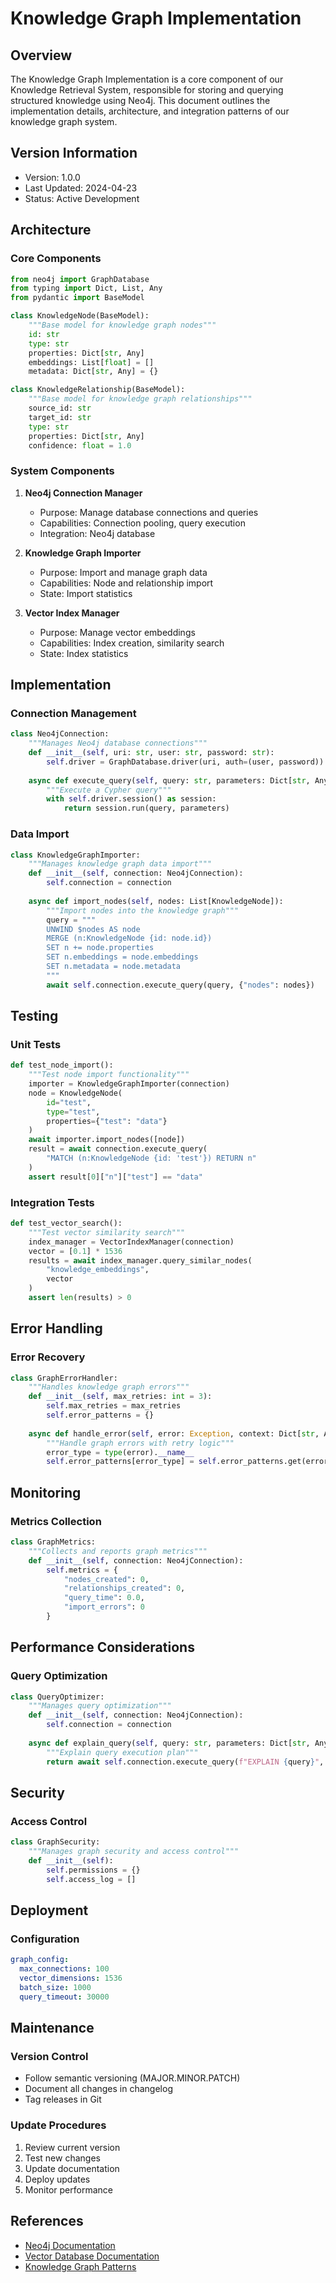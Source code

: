 # Knowledge Graph Implementation

## Overview
The Knowledge Graph Implementation is a core component of our Knowledge Retrieval System, responsible for storing and querying structured knowledge using Neo4j. This document outlines the implementation details, architecture, and integration patterns of our knowledge graph system.

## Version Information
- Version: 1.0.0
- Last Updated: 2024-04-23
- Status: Active Development

## Architecture

### Core Components
```python
from neo4j import GraphDatabase
from typing import Dict, List, Any
from pydantic import BaseModel

class KnowledgeNode(BaseModel):
    """Base model for knowledge graph nodes"""
    id: str
    type: str
    properties: Dict[str, Any]
    embeddings: List[float] = []
    metadata: Dict[str, Any] = {}

class KnowledgeRelationship(BaseModel):
    """Base model for knowledge graph relationships"""
    source_id: str
    target_id: str
    type: str
    properties: Dict[str, Any]
    confidence: float = 1.0
```

### System Components
1. **Neo4j Connection Manager**
   - Purpose: Manage database connections and queries
   - Capabilities: Connection pooling, query execution
   - Integration: Neo4j database

2. **Knowledge Graph Importer**
   - Purpose: Import and manage graph data
   - Capabilities: Node and relationship import
   - State: Import statistics

3. **Vector Index Manager**
   - Purpose: Manage vector embeddings
   - Capabilities: Index creation, similarity search
   - State: Index statistics

## Implementation

### Connection Management
```python
class Neo4jConnection:
    """Manages Neo4j database connections"""
    def __init__(self, uri: str, user: str, password: str):
        self.driver = GraphDatabase.driver(uri, auth=(user, password))
    
    async def execute_query(self, query: str, parameters: Dict[str, Any] = None):
        """Execute a Cypher query"""
        with self.driver.session() as session:
            return session.run(query, parameters)
```

### Data Import
```python
class KnowledgeGraphImporter:
    """Manages knowledge graph data import"""
    def __init__(self, connection: Neo4jConnection):
        self.connection = connection
    
    async def import_nodes(self, nodes: List[KnowledgeNode]):
        """Import nodes into the knowledge graph"""
        query = """
        UNWIND $nodes AS node
        MERGE (n:KnowledgeNode {id: node.id})
        SET n += node.properties
        SET n.embeddings = node.embeddings
        SET n.metadata = node.metadata
        """
        await self.connection.execute_query(query, {"nodes": nodes})
```

## Testing

### Unit Tests
```python
def test_node_import():
    """Test node import functionality"""
    importer = KnowledgeGraphImporter(connection)
    node = KnowledgeNode(
        id="test",
        type="test",
        properties={"test": "data"}
    )
    await importer.import_nodes([node])
    result = await connection.execute_query(
        "MATCH (n:KnowledgeNode {id: 'test'}) RETURN n"
    )
    assert result[0]["n"]["test"] == "data"
```

### Integration Tests
```python
def test_vector_search():
    """Test vector similarity search"""
    index_manager = VectorIndexManager(connection)
    vector = [0.1] * 1536
    results = await index_manager.query_similar_nodes(
        "knowledge_embeddings",
        vector
    )
    assert len(results) > 0
```

## Error Handling

### Error Recovery
```python
class GraphErrorHandler:
    """Handles knowledge graph errors"""
    def __init__(self, max_retries: int = 3):
        self.max_retries = max_retries
        self.error_patterns = {}
    
    async def handle_error(self, error: Exception, context: Dict[str, Any]) -> Any:
        """Handle graph errors with retry logic"""
        error_type = type(error).__name__
        self.error_patterns[error_type] = self.error_patterns.get(error_type, 0) + 1
```

## Monitoring

### Metrics Collection
```python
class GraphMetrics:
    """Collects and reports graph metrics"""
    def __init__(self, connection: Neo4jConnection):
        self.metrics = {
            "nodes_created": 0,
            "relationships_created": 0,
            "query_time": 0.0,
            "import_errors": 0
        }
```

## Performance Considerations

### Query Optimization
```python
class QueryOptimizer:
    """Manages query optimization"""
    def __init__(self, connection: Neo4jConnection):
        self.connection = connection
    
    async def explain_query(self, query: str, parameters: Dict[str, Any] = None):
        """Explain query execution plan"""
        return await self.connection.execute_query(f"EXPLAIN {query}", parameters)
```

## Security

### Access Control
```python
class GraphSecurity:
    """Manages graph security and access control"""
    def __init__(self):
        self.permissions = {}
        self.access_log = []
```

## Deployment

### Configuration
```yaml
graph_config:
  max_connections: 100
  vector_dimensions: 1536
  batch_size: 1000
  query_timeout: 30000
```

## Maintenance

### Version Control
- Follow semantic versioning (MAJOR.MINOR.PATCH)
- Document all changes in changelog
- Tag releases in Git

### Update Procedures
1. Review current version
2. Test new changes
3. Update documentation
4. Deploy updates
5. Monitor performance

## References
- [Neo4j Documentation](https://neo4j.com/docs/)
- [Vector Database Documentation](https://docs.vectordb.com/)
- [Knowledge Graph Patterns](https://patterns.arcitura.com/cloud-computing-patterns/patterns/knowledge-graph) 